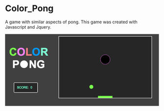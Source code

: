 # Color_Pong
A game with similar aspects of pong.  This game was created with Javascript and Jquery. 

![Alt text](/screen-shot-pong.png)

